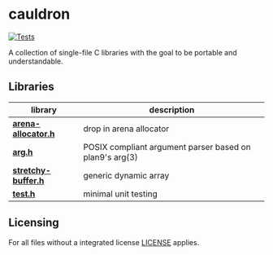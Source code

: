 # cauldron

[![Tests](https://github.com/camel-cdr/cauldron/workflows/Tests/badge.svg)](https://github.com/camel-cdr/cauldron/actions?workflow=Tests)

A collection of single-file C libraries with the goal to be portable and understandable.

## Libraries

library                                             | description
-------                                             | -----------
**[arena-allocator.h](cauldron/arena-allocator.h)** | drop in arena allocator
**[arg.h](cauldron/arg.h)**                         | POSIX compliant argument parser based on plan9's arg(3)
**[stretchy-buffer.h](cauldron/stretchy-buffer.h)** | generic dynamic array
**[test.h](cauldron/test.h)**                       | minimal unit testing

## Licensing
For all files without a integrated license [LICENSE](LICENSE) applies.
